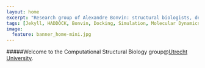 ```yaml
---
layout: home
excerpt: "Research group of Alexandre Bonvin: structural biologists, developers of HADDOCK, modellers and simulation experts."
tags: [Jekyll, HADDOCK, Bonvin, Docking, Simulation, Molecular Dynamics, Structural Biology, Computational Biology, Modelling, Protein Structure]
image:
  feature: banner_home-mini.jpg
---
```

#####Welcome to the Computational Structural Biology group@[Utrecht University](www.uu.nl).

